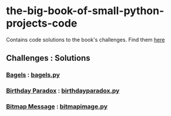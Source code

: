 # the-big-book-of-small-python-projects-code
Contains code solutions to the book's challenges. Find them [here](https://inventwithpython.com/bigbookpython/)

## Challenges : Solutions
### [Bagels](https://inventwithpython.com/bigbookpython/project1.html) :   [bagels.py](https://github.com/adrinorosario/the-big-book-of-small-python-projects-code/blob/main/bagels.py)
### [Birthday Paradox](https://inventwithpython.com/bigbookpython/project2.html) :   [birthdayparadox.py](https://github.com/adrinorosario/the-big-book-of-small-python-projects-code/blob/main/birthdayparadox.py) 
### [Bitmap Message](https://inventwithpython.com/bigbookpython/project3.html) : [bitmapimage.py](https://github.com/adrinorosario/the-big-book-of-small-python-projects-code/blob/main/bitmapimage.py)
